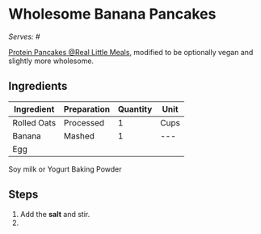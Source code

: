 # Wholesome Banana Pancakes
*Serves: #*

[Protein Pancakes @Real Little Meals](https://reallittlemeals.com/post/protein-pancakes/#wprm-recipe-container-8432), modified to be optionally vegan and slightly more wholesome.

## Ingredients
| Ingredient | Preparation | Quantity | Unit |
| ---------- | ----------- | -------- | ---- |
| Rolled Oats| Processed | 1 | Cups |
| Banana | Mashed | 1 | --- |
| Egg
Soy milk or Yogurt
Baking Powder


## Steps
1. Add the **salt** and stir.
2. 